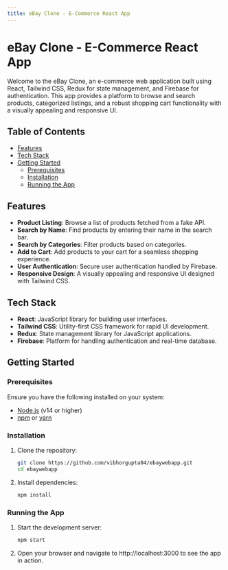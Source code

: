 ```yaml
---
title: eBay Clone - E-Commerce React App
---
```


# eBay Clone - E-Commerce React App

Welcome to the eBay Clone, an e-commerce web application built using React, Tailwind CSS, Redux for state management, and Firebase for authentication. This app provides a platform to browse and search products, categorized listings, and a robust shopping cart functionality with a visually appealing and responsive UI.

## Table of Contents

- [Features](#features)
- [Tech Stack](#tech-stack)
- [Getting Started](#getting-started)
  - [Prerequisites](#prerequisites)
  - [Installation](#installation)
  - [Running the App](#running-the-app)

## Features

- **Product Listing**: Browse a list of products fetched from a fake API.
- **Search by Name**: Find products by entering their name in the search bar.
- **Search by Categories**: Filter products based on categories.
- **Add to Cart**: Add products to your cart for a seamless shopping experience.
- **User Authentication**: Secure user authentication handled by Firebase.
- **Responsive Design**: A visually appealing and responsive UI designed with Tailwind CSS.

## Tech Stack

- **React**: JavaScript library for building user interfaces.
- **Tailwind CSS**: Utility-first CSS framework for rapid UI development.
- **Redux**: State management library for JavaScript applications.
- **Firebase**: Platform for handling authentication and real-time database.

## Getting Started

### Prerequisites

Ensure you have the following installed on your system:

- [Node.js](https://nodejs.org/) (v14 or higher)
- [npm](https://www.npmjs.com/) or [yarn](https://yarnpkg.com/)

### Installation

1. Clone the repository:

   ```bash
   git clone https://github.com/vibhorgupta04/ebaywebapp.git
   cd ebaywebapp
   ```

2. Install dependencies:
 
   ```bash
   npm install
   ```

### Running the App

1. Start the development server:

   ```bash
   npm start
   ```

2. Open your browser and navigate to http://localhost:3000 to see the app in action.
